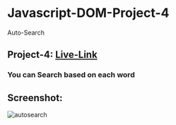 # Javascript-DOM-Project-4
Auto-Search


## Project-4: [Live-Link](https://autosearchdom.netlify.app/)

### You can Search based on each word

## Screenshot:


![autosearch](https://user-images.githubusercontent.com/110112176/203481609-b0e910ff-a9d2-47a2-88f2-67f8b98ac1e4.png)
